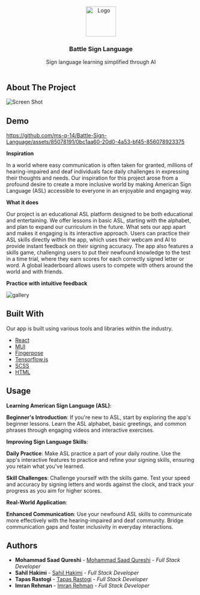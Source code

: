 <br/>
<p align="center">
  <a href="https://github.com/ms-q-14/Battle-Sign-Language">
    <img src="https://i.imgur.com/liIdCKm.png" alt="Logo" width="80" height="80">
  </a>

  <h3 align="center">Battle Sign Language </h3>
  <p align="center">
    Sign language learning simplified through AI
    <br/>
    <br/>
  </p>
  
</p>



## About The Project

![Screen Shot](https://i.imgur.com/MS4OnNz.jpg)

## Demo 

https://github.com/ms-q-14/Battle-Sign-Language/assets/85078191/0bc1aa60-20d0-4a53-bf45-856078923375



<strong>Inspiration</strong>

In a world where easy communication is often taken for granted, millions of hearing-impaired and deaf individuals face daily challenges in expressing their thoughts and needs. Our inspiration for this project arose from a profound desire to create a more inclusive world by making American Sign Language (ASL) accessible to everyone in an enjoyable and engaging way.

<strong>What it does</strong>

Our project is an educational ASL platform designed to be both educational and entertaining. We offer lessons in basic ASL, starting with the alphabet, and plan to expand our curriculum in the future. What sets our app apart and makes it engaging is its interactive approach. Users can practice their ASL skills directly within the app, which uses their webcam and AI to provide instant feedback on their signing accuracy. The app also features a skills game, challenging users to put their newfound knowledge to the test in a time trial, where they earn scores for each correctly signed letter or word. A global leaderboard allows users to compete with others around the world and with friends.

<strong>Practice with intuitive feedback</strong>

![gallery](https://github.com/ms-q-14/Battle-Sign-Language/assets/85078191/1cbd67d2-a956-4a74-a6d1-c26da131574b)


## Built With

Our app is built using various tools and libraries within the industry.


* [React]()
* [MUI]()
* [Fingerpose]()
* [Tensorflow.js]()
* [SCSS]()
* [HTML]()



## Usage

<strong>Learning American Sign Language (ASL)</strong>:

<strong>Beginner's Introduction</strong>: If you're new to ASL, start by exploring the app's beginner lessons. Learn the ASL alphabet, basic greetings, and common phrases through engaging videos and interactive exercises.

<strong>Improving Sign Language Skills</strong>:

<strong>Daily Practice</strong>: Make ASL practice a part of your daily routine. Use the app's interactive features to practice and refine your signing skills, ensuring you retain what you've learned.

<strong>Skill Challenges</strong>: Challenge yourself with the skills game. Test your speed and accuracy by signing letters and words against the clock, and track your progress as you aim for higher scores.

<strong>Real-World Application</strong>:

<strong>Enhanced Communication</strong>: Use your newfound ASL skills to communicate more effectively with the hearing-impaired and deaf community. Bridge communication gaps and foster inclusivity in everyday interactions.



## Authors

* **Mohammad Saad Qureshi** - [Mohammad Saad Qureshi](https://github.com/ms-q-14) - *Full Stack Developer*
* **Sahil Hakimi** - [Sahil Hakimi](https://github.com/SahilHakimiUofT) - *Full Stack Developer*
* **Tapas Rastogi** - [Tapas Rastogi](https://github.com/tapasrastogi2411) - *Full Stack Developer*
* **Imran Rehman** - [Imran Rehman](https://github.com/imranrehman-it) - *Full Stack Developer*
